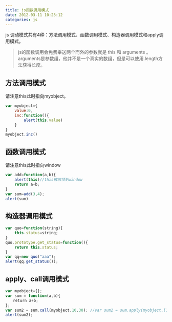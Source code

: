 ```yaml
---
title: js函数调用模式
date: 2012-03-11 10:23:12
categories: js
---
```


js 调动模式共有4种：方法调用模式、函数调用模式、构造器调用模式和apply调用模式。

<!-- more -->

> js的函数调用会免费奉送两个而外的参数就是 this 和 arguments 。arguments是参数组，他并不是一个真实的数组，但是可以使用.length方法获得长度。

## 方法调用模式

请注意this此时指向myobject。

```javascript
var myobject={
    value:0,
    inc:function(){
        alert(this.value)
    }
}
myobject.inc()
```
    

## 函数调用模式

请注意this此时指向window

```javascript
var add=function(a,b){
    alert(this)//this被绑顶到window
    return a+b;
}
var sum=add(3,4);
alert(sum)
```

## 构造器调用模式

```javascript
var quo=function(string){
    this.status=string;
}
quo.prototype.get_status=function(){
    return this.status;
}
var qq=new quo("aaa");
alert(qq.get_status());
```

## apply、call调用模式

```javascript
var myobject={};
var sum = function(a,b){
　　return a+b;
};
var sum2 = sum.call(myobject,10,30); //var sum2 = sum.apply(myobject,[10,30]); 
alert(sum2);
```